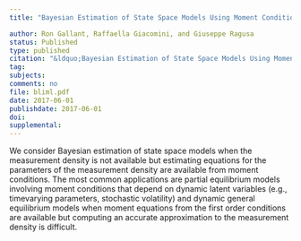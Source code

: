 ```yaml
---
title: "Bayesian Estimation of State Space Models Using Moment Conditions"

author: Ron Gallant, Raffaella Giacomini, and Giuseppe Ragusa
status: Published
type: published
citation: "&ldquo;Bayesian Estimation of State Space Models Using Moment Conditions.&rdquo; Forthcoming in Journal of Econometrics"
tag:
subjects:
comments: no
file: bliml.pdf
date: 2017-06-01
publishdate: 2017-06-01
doi: 
supplemental: 
---
```


We consider Bayesian estimation of state space models when the measurement density is not available but estimating equations for the parameters of the measurement density are available from moment conditions. The most common applications are partial equilibrium models involving moment conditions that depend on dynamic latent variables (e.g., timevarying parameters, stochastic volatility) and dynamic general equilibrium models when moment equations from the first order conditions are available but computing an accurate approximation to the measurement density is difficult.
